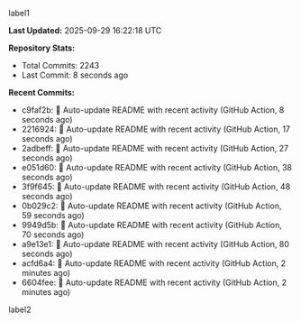 
label1 
<!-- ACTIVITY_START -->
**Last Updated:** 2025-09-29 16:22:18 UTC

**Repository Stats:**
- Total Commits: 2243
- Last Commit: 8 seconds ago

**Recent Commits:**
- c9faf2b: 🤖 Auto-update README with recent activity (GitHub Action, 8 seconds ago)
- 2216924: 🤖 Auto-update README with recent activity (GitHub Action, 17 seconds ago)
- 2adbeff: 🤖 Auto-update README with recent activity (GitHub Action, 27 seconds ago)
- e051d60: 🤖 Auto-update README with recent activity (GitHub Action, 38 seconds ago)
- 3f9f645: 🤖 Auto-update README with recent activity (GitHub Action, 48 seconds ago)
- 0b029c2: 🤖 Auto-update README with recent activity (GitHub Action, 59 seconds ago)
- 9949d5b: 🤖 Auto-update README with recent activity (GitHub Action, 70 seconds ago)
- a9e13e1: 🤖 Auto-update README with recent activity (GitHub Action, 80 seconds ago)
- acfd6a4: 🤖 Auto-update README with recent activity (GitHub Action, 2 minutes ago)
- 6604fee: 🤖 Auto-update README with recent activity (GitHub Action, 2 minutes ago)
<!-- ACTIVITY_END -->

label2
